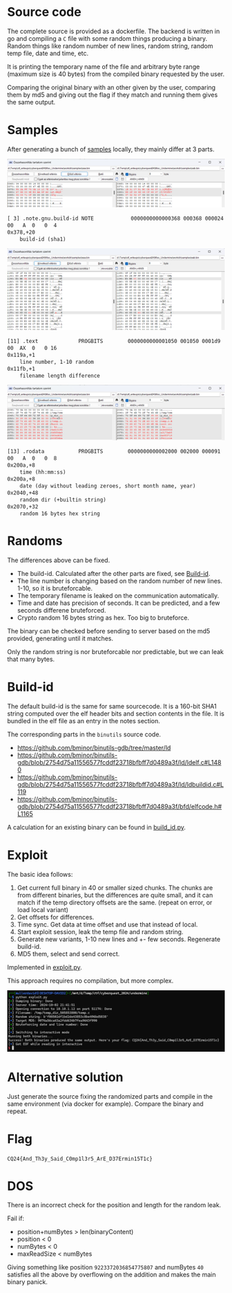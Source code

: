 # Source code

The complete source is provided as a dockerfile. The backend is written in go and compiling a `C` file with some random things producing a binary. Random things like random number of new lines, random string, random temp file, date and time, etc.

It is printing the temporary name of the file and arbitrary byte range (maximum size is 40 bytes) from the compiled binary requested by the user.

Comparing the original binary with an other given by the user, comparing them by md5 and giving out the flag if they match and running them gives the same output.

# Samples

After generating a bunch of [samples](workdir/samples/) locally, they mainly differ at 3 parts.

![](screenshots/1.png)

```
[ 3] .note.gnu.build-id NOTE            0000000000000368 000368 000024 00   A  0   0  4
0x378,+20 
	build-id (sha1)
```

![](screenshots/2.png)

```
[11] .text             PROGBITS        0000000000001050 001050 0001d9 00  AX  0   0 16
0x119a,+1
	line number, 1-10 random
0x11fb,+1
	filename length difference
```

![](screenshots/3.png)
```
[13] .rodata           PROGBITS        0000000000002000 002000 000091 00   A  0   0  8
0x200a,+8
	time (hh:mm:ss)
0x200a,+8
	date (day without leading zeroes, short month name, year)
0x2040,+48
	random dir (+builtin string)
0x2070,+32
	random 16 bytes hex string
```

# Randoms

The differences above can be fixed. 

* The build-id. Calculated after the other parts are fixed, see [Build-id](#build-id).
* The line number is changing based on the random number of new lines. 1-10, so it is bruteforcable.
* The temporary filename is leaked on the communication automatically.
* Time and date has precision of seconds. It can be predicted, and a few seconds differene bruteforced.
* Crypto random 16 bytes string as hex. Too big to bruteforce.

The binary can be checked before sending to server based on the md5 provided, generating until it matches.

Only the random string is nor bruteforcable nor predictable, but we can leak that many bytes.

# Build-id

The default build-id is the same for same sourcecode. 
It is a 160-bit SHA1 string computed over the elf header bits and section contents in the file. It is bundled in the elf file as an entry in the notes section.

The corresponding parts in the `binutils` source code.
* <https://github.com/bminor/binutils-gdb/tree/master/ld>
* <https://github.com/bminor/binutils-gdb/blob/2754d75a11556577fcddf23718bfbff7d0489a3f/ld/ldelf.c#L1480>
* <https://github.com/bminor/binutils-gdb/blob/2754d75a11556577fcddf23718bfbff7d0489a3f/ld/ldbuildid.c#L119>
* <https://github.com/bminor/binutils-gdb/blob/2754d75a11556577fcddf23718bfbff7d0489a3f/bfd/elfcode.h#L1165>

A calculation for an existing binary can be found in [build_id.py](workdir/build_id.py).

# Exploit

The basic idea follows:

1. Get current full binary in 40 or smaller sized chunks. The chunks are from different binaries, but the differences are quite small, and it can match if the temp directory offsets are the same. (repeat on error, or load local variant)
1. Get offsets for differences.
1. Time sync. Get data at time offset and use that instead of local.
1. Start exploit session, leak the temp file and random string.
1. Generate new variants, 1-10 new lines and +- few seconds. Regenerate build-id.
1. MD5 them, select and send correct.

Implemented in [exploit.py](workdir/exploit.py).

This approach requires no compilation, but more complex.

![](screenshots/4.png)


# Alternative solution

Just generate the source fixing the randomized parts and compile in the same environment (via docker for example). Compare the binary and repeat.

# Flag

`CQ24{And_Th3y_Said_C0mp1l3r5_ArE_D37Ermin15T1c}`

# DOS

There is an incorrect check for the position and length for the random leak.

Fail if:
 * position+numBytes > len(binaryContent)
 * position < 0
 * numBytes < 0
 * maxReadSize < numBytes

Giving something like position `9223372036854775807` and numBytes `40` satisfies all the above by overflowing on the addition and makes the main binary panick.